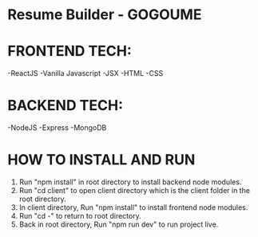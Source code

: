 # Resume Builder - GOGOUME

# FRONTEND TECH:
-ReactJS
-Vanilla Javascript
-JSX
-HTML
-CSS

# BACKEND TECH:
-NodeJS
-Express
-MongoDB


# HOW TO INSTALL AND RUN
1. Run "npm install" in root directory to install backend node modules.
2. Run "cd client" to open client directory which is the client folder in the root directory.
3. In client directory, Run "npm install" to install frontend node modules.
4. Run "cd -" to return to root directory.
5. Back in root directory, Run "npm run dev" to run project live.